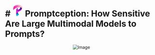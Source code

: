 # # <img src="Assets/Promptception-Logo.png" height="40"> Promptception: How Sensitive Are Large Multimodal Models to Prompts?

<p align="center">
    <img src="https://i.imgur.com/waxVImv.png" alt="Image">
</p>


